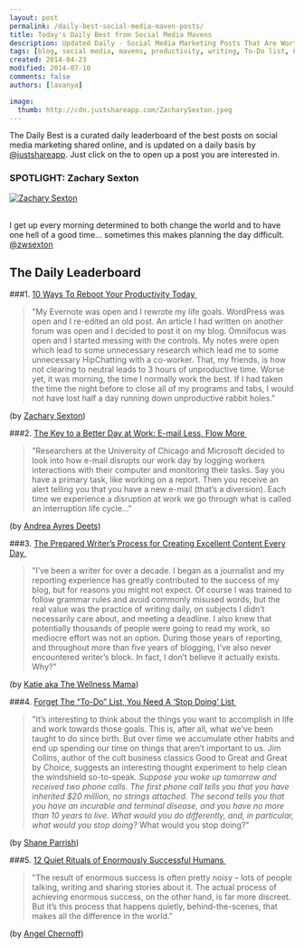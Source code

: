 ```yaml
---
layout: post
permalink: /daily-best-social-media-maven-posts/
title: Today's Daily Best from Social Media Mavens
description: Updated Daily - Social Media Marketing Posts That Are Worth Sharing
tags: [blog, social media, mavens, productivity, writing, To-Do list, Flow more, Email less, quiet rituals ]
created: 2014-04-23
modified: 2014-07-10
comments: false
authors: [lavanya]

image:
  thumb: http://cdn.justshareapp.com/ZacharySexton.jpeg
---
```


The Daily Best is a curated daily leaderboard of the best posts on social media marketing shared online, and is updated on a daily basis by [@justshareapp](http://twitter.com/justshareapp). Just click on the <i class="icon-link"></i> to open up a post you are interested in.

<div class="article-author-main border-box">
    <h3>SPOTLIGHT: Zachary Sexton</h3>
    <a href="https://twitter.com/zwsexton"><img src="http://cdn.justshareapp.com/ZacharySexton.jpeg" class="bio-photo large" alt="Zachary Sexton"></a>
    <br><br>
<p>I get up every morning determined to both change the world and to have one hell of a good time... sometimes this makes planning the day difficult. <a href="https://twitter.com/zwsexton">@zwsexton</a> </p>
</div>

## The Daily Leaderboard

###1.  [10 Ways To Reboot Your Productivity Today&nbsp;<i class="icon-link"></i>](http://www.asianefficiency.com/productivity/10-ways-reboot-productivity-today/)
>"My Evernote was open and I rewrote my life goals. WordPress was open and I re-edited an old post. An article I had written on another forum was open and I decided to post it on my blog. Omnifocus was open and I started messing with the controls. My notes were open which lead to some unnecessary research which lead me to some unnecessary HipChatting with a co-worker. 
That, my friends, is how not clearing to neutral leads to 3 hours of unproductive time. Worse yet, it was morning, the time I normally work the best. If I had taken the time the night before to close all of my programs and tabs, I would not have lost half a day running down unproductive rabbit holes."

(by [Zachary Sexton](https://twitter.com/zwsexton))


###2. [The Key to a Better Day at Work: E-mail Less, Flow More&nbsp;<i class="icon-link"></i>](http://blog.pickcrew.com/to-work-better-focus-on-flow/)
>"Researchers at the University of Chicago and Microsoft decided to look into how e-mail disrupts our work day by logging workers interactions with their computer and monitoring their tasks. 
Say you have a primary task, like working on a report. Then you receive an alert telling you that you have a new e-mail (that’s a diversion). Each time we experience a disruption at work we go through what is called an interruption life cycle..."

(by [Andrea Ayres Deets](https://twitter.com/missafayres))


###3. [The Prepared Writer’s Process for Creating Excellent Content Every Day&nbsp;<i class="icon-link"></i>](http://www.copyblogger.com/content-every-day/)
>"I’ve been a writer for over a decade. 
I began as a journalist and my reporting experience has greatly contributed to the success of my blog, but for reasons you might not expect. 
Of course I was trained to follow grammar rules and avoid commonly misused words, but the real value was the practice of writing daily, on subjects I didn’t necessarily care about, and meeting a deadline. 
I also knew that potentially thousands of people were going to read my work, so mediocre effort was not an option. 
During those years of reporting, and throughout more than five years of blogging, I’ve also never encountered writer’s block. In fact, I don’t believe it actually exists. 
Why?"

(by [Katie aka The Wellness Mama](https://twitter.com/WellnessMama))


###4. [Forget The “To-Do” List, You Need A ‘Stop Doing’ List&nbsp;<i class="icon-link"></i>](http://www.farnamstreetblog.com/2014/07/jim-collins-stop-doing-list/)
>"It’s interesting to think about the things you want to accomplish in life and work towards those goals. 
This is, after all, what we’ve been taught to do since birth. But over time we accumulate other habits and end up spending our time on things that aren’t important to us. 
Jim Collins, author of the cult business classics Good to Great and Great by Choice, suggests an interesting thought experiment to help clean the windshield so-to-speak. 
*Suppose you woke up tomorrow and received two phone calls. The first phone call tells you that you have inherited $20 million, no strings attached. The second tells you that you have an incurable and terminal disease, and you have no more than 10 years to live. What would you do differently, and, in particular, what would you stop doing?* 
What would you stop doing?"

(by [Shane Parrish](https://twitter.com/farnamstreet))


###5. [12 Quiet Rituals of Enormously Successful Humans&nbsp;<i class="icon-link"></i>](http://www.marcandangel.com/2014/07/06/12-quiet-rituals-of-enormously-successful-humans/)
>"The result of enormous success is often pretty noisy – lots of people talking, writing and sharing stories about it.  The actual process of achieving enormous success, on the other hand, is far more discreet.  But it’s this process that happens quietly, behind-the-scenes, that makes all the difference in the world."

(by [Angel Chernoff](https://twitter.com/marcandangel))
